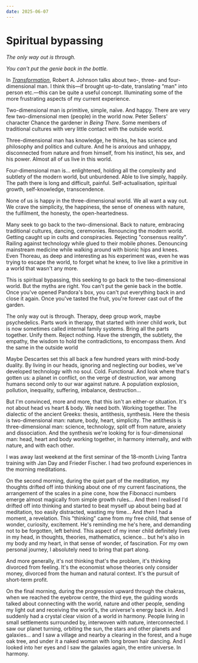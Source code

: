 ```yaml
---
date: 2025-06-07
---
```


# Spiritual bypassing

_The only way out is through._

_You can't put the genie back in the bottle._

<!-- more -->

In [_Transformation_][transformation], Robert A. Johnson talks about two-, three- and
four-dimensional man. I think this—if brought up-to-date, translating “man" into
person etc.—this can be quite a useful concept. Illuminating some of the more
frustrating aspects of my current experience.

Two-dimensional man is primitive, simple, naïve. And happy. There are very few
two-dimensional men (people) in the world now. Peter Sellers' character Chance
the gardener in _Being There_. Some members of traditional cultures with very
little contact with the outside world.

Three-dimensional man has knowledge, he thinks, he has science and philosophy
and politics and culture. And he is anxious and unhappy, disconnected from
nature and from himself, from his instinct, his sex, and his power. Almost all
of us live in this world.

Four-dimensional man is... enlightened, holding all the complexity and subtlety
of the modern world, but unburdened. Able to live simply, happily. The path
there is long and difficult, painful. Self-actualisation, spiritual growth,
self-knowledge, transcendence.

None of us is happy in the three-dimensional world. We all want a way out. We
crave the simplicity, the happiness, the sense of oneness with nature, the
fulfilment, the honesty, the open-heartedness.

Many seek to go back to the two-dimensional. Back to nature, embracing
traditional cultures, dancing, ceremonies. Renouncing the modern world. Getting
caught up in cults and conspiracies. Rejecting "consensus reality". Railing
against technology while glued to their mobile phones. Denouncing mainstream
medicine while walking around with bionic hips and knees. Even Thoreau, as deep
and interesting as his experiment was, even he was trying to escape the world,
to forget what he knew, to live like a primitive in a world that wasn't any
more.

This is spiritual bypassing, this seeking to go back to the two-dimensional
world. But the myths are right. You can't put the genie back in the bottle. Once
you've opened Pandora's box, you can't put everything back in and close it
again. Once you've tasted the fruit, you're forever cast out of the garden.

The only way out is through. Therapy, deep group work, maybe psychedelics. Parts
work in therapy, that started with inner child work, but is now sometimes called
internal family systems. Bring all the parts together. Unify them. Reject
nothing. Have the strength, the subtlety, the empathy, the wisdom to hold the
contradictions, to encompass them. And the same in the outside world

Maybe Descartes set this all back a few hundred years with mind-body duality. By
living in our heads, ignoring and neglecting our bodies, we've developed
technology with no soul. Cold. Functional. And look where that's gotten us: a
planet in conflict, on the verge of destruction, war among humans second only to
our war against nature. A population explosion, pollution, inequality,
suffering, imbalance, destruction...

But I'm convinced, more and more, that this isn't an either-or situation. It's
not about head vs heart & body. We need both. Working together. The dialectic of
the ancient Greeks: thesis, antithesis, synthesis. Here the thesis is
two-dimensional man: nature, body, heart, simplicity. The antithesis is
three-dimensional man: science, technology, split off from nature, anxiety and
dissociation. And the synthesis we're looking for is four-dimensional man: head,
heart and body working together, in harmony internally, and with nature, and
with each other.

I was away last weekend at the first seminar of the 18-month Living Tantra
training with Jan Day and Frieder Fischer. I had two profound experiences in the
morning meditations.

On the second morning, during the quiet part of the meditation, my thoughts
drifted off into thinking about one of my current fascinations, the arrangement
of the scales in a pine cone, how the Fibonacci numbers emerge almost magically
from simple growth rules... And then I realised I'd drifted off into thinking
and started to beat myself up about being bad at meditation, too easily
distracted, wasting my time... And _then_ I had a moment, a revelation. This
"thinking" came from my free child, that sense of wonder, curiosity, excitement.
He's reminding me he's here, and demanding not to be forgotten, left behind.
This aspect of my inner child definitely lives in my head, in thoughts,
theories, mathematics, science... but he's also in my body and my heart, in that
sense of wonder, of fascination. For my own personal journey, I absolutely need
to bring that part along.

And more generally, it's not thinking that's the problem, it's thinking divorced
from feeling. It's the economist whose theories only consider money, divorced
from the human and natural context. It's the pursuit of short-term profit.

On the final morning, during the progression upward through the chakras, when we
reached the eyebrow centre, the third eye, the guiding words talked about
connecting with the world, nature and other people, sending my light out
and receiving the world's, the universe's energy back in. And I suddenly had a
crystal clear vision of a world in harmony. People living in small settlements
surrounded by, interwoven with nature, interconnected. I saw our planet turning,
orbiting the sun, the stars and other planets and galaxies... and I saw a
village and nearby a clearing in the forest, and a huge oak tree, and under it a
naked woman with long brown hair dancing. And I looked into her eyes and I saw
the galaxies again, the entire universe. In harmony.

[transformation]:
    https://www.google.co.uk/books/edition/Transformation/ouPlDUNeGzcC?hl=en&gbpv=0
